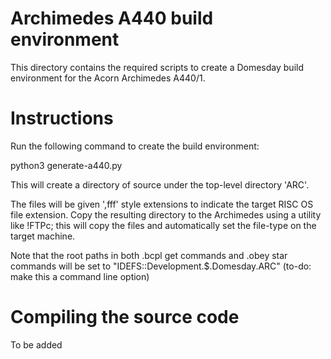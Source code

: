# Archimedes A440 build environment
This directory contains the required scripts to create a Domesday build environment for the Acorn Archimedes A440/1.

# Instructions
Run the following command to create the build environment:

python3 generate-a440.py 

This will create a directory of source under the top-level directory 'ARC'.

The files will be given ',fff' style extensions to indicate the target RISC OS file extension.  Copy the resulting directory to the Archimedes using a utility like !FTPc; this will copy the files and automatically set the file-type on the target machine.

Note that the root paths in both .bcpl get commands and .obey star commands will be set to "IDEFS::Development.$.Domesday.ARC" (to-do: make this a command line option)

# Compiling the source code
To be added

